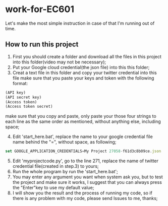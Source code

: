 # work-for-EC601
Let's make the most simple instruction in case of that I'm running out of time.
## How to run this project
1. First you should create a folder and download all the files in this project into this folder(video may not be necessary);
2. Put your Google cloud credential(the json file) into this this folder;
3. Creat a text file in this folder and copy your twitter credential into this file 
make sure that you paste your keys and token with the following format:
```javascript
(API key)
(API secret key)
(Access token)
(Access token secret)
```
make sure that you copy and paste, only paste your those four strings to each line as the same order as mentioned, without anything else, including space;

4. Edit 'start_here.bat', replace the name to your google credential file name behind the "=", without space, as following;
```javascript
set GOOGLE_APPLICATION_CREDENTIALS=My Project 27058-f61d3c8b09ce.json
```
5. Edit 'myprojectcode.py', go to the line 271, replace the name of twitter credential file(created in step.3) to yours;
6. Run the whole program by run the 'start_here.bat';
7. You may enter any argument you want when system ask you, but to test the project and make sure it works, I suggest that you can always press the "Enter"key to use my default value;
8. I will show you the result and the process of running my code, so if there is any problem with my code, please send Issues to me, thanks; 

